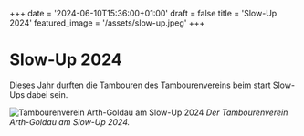 +++
date = '2024-06-10T15:36:00+01:00'
draft = false
title = 'Slow-Up 2024'
featured_image = '/assets/slow-up.jpeg'
+++

# Slow-Up 2024

Dieses Jahr durften die Tambouren des Tambourenvereins beim start Slow-Ups dabei sein.

![Tambourenverein Arth-Goldau am Slow-Up 2024](/assets/slow-up.jpeg)
*Der Tambourenverein Arth-Goldau am Slow-Up 2024.*
